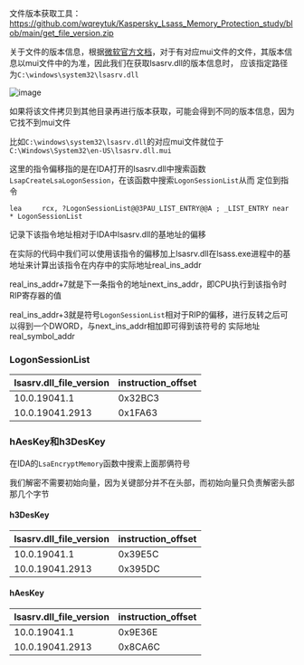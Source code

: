 文件版本获取工具：
https://github.com/wqreytuk/Kaspersky_Lsass_Memory_Protection_study/blob/main/get_file_version.zip

关于文件的版本信息，根据[微软官方文档](https://learn.microsoft.com/en-us/windows/win32/api/winver/nf-winver-getfileversioninfoa)，对于有对应mui文件的文件，其版本信息以mui文件中的为准，因此我们在获取lsasrv.dll的版本信息时，
应该指定路径为`C:\windows\system32\lsasrv.dll`

![image](https://github.com/wqreytuk/Kaspersky_Lsass_Memory_Protection_study/assets/48377190/6aebf492-350d-4aa1-8c3d-f7493b59b3f2)


如果将该文件拷贝到其他目录再进行版本获取，可能会得到不同的版本信息，因为它找不到mui文件

比如`C:\windows\system32\lsasrv.dll`的对应mui文件就位于`C:\Windows\System32\en-US\lsasrv.dll.mui`


这里的指令偏移指的是在IDA打开的lsasrv.dll中搜索函数`LsapCreateLsaLogonSession`，在该函数中搜索`LogonSessionList`从而
定位到指令
```
lea     rcx, ?LogonSessionList@@3PAU_LIST_ENTRY@@A ; _LIST_ENTRY near * LogonSessionList
```
记录下该指令地址相对于IDA中lsasrv.dll的基地址的偏移

在实际的代码中我们可以使用该指令的偏移加上lsasrv.dll在lsass.exe进程中的基地址来计算出该指令在内存中的实际地址real_ins_addr

real_ins_addr+7就是下一条指令的地址next_ins_addr，即CPU执行到该指令时RIP寄存器的值

real_ins_addr+3就是符号`LogonSessionList`相对于RIP的偏移，进行反转之后可以得到一个DWORD，与next_ins_addr相加即可得到该符号的
实际地址real_symbol_addr

### LogonSessionList

|  lsasrv.dll_file_version | instruction_offset  |
|---|---|
| 10.0.19041.1 |  0x32BC3 | 
|  10.0.19041.2913 | 0x1FA63  | 

### hAesKey和h3DesKey

在IDA的`LsaEncryptMemory`函数中搜索上面那俩符号

我们解密不需要初始向量，因为关键部分并不在头部，而初始向量只负责解密头部那几个字节

#### h3DesKey

|  lsasrv.dll_file_version | instruction_offset  |
|---|---|
| 10.0.19041.1 |  0x39E5C | 
|  10.0.19041.2913 | 0x395DC  | 

#### hAesKey

|  lsasrv.dll_file_version | instruction_offset  |
|---|---|
| 10.0.19041.1 |  0x9E36E | 
|  10.0.19041.2913 | 0x8CA6C  | 

